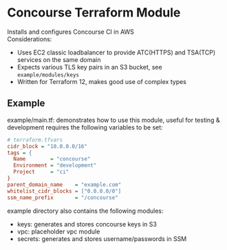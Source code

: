 # Concourse Terraform Module
Installs and configures Concourse CI in AWS  
Considerations:
- Uses EC2 classic loadbalancer to provide ATC(HTTPS) and TSA(TCP) services on the same domain
- Expects various TLS key pairs in an S3 bucket, see ``example/modules/keys``
- Written for Terraform 12, makes good use of complex types

## Example
example/main.tf: demonstrates how to use this module, useful for testing & development
requires the following variables to be set:

```ini
# terraform.tfvars
cidr_block = "10.0.0.0/16"
tags = {
  Name        = "concourse"
  Environment = "development"
  Project     = "ci"
}
parent_domain_name    = "example.com"
whitelist_cidr_blocks = ["0.0.0.0/0"]
ssm_name_prefix       = "/concourse"
```

example directory also contains the following modules:
- keys: generates and stores concourse keys in S3
- vpc: placeholder vpc module
- secrets: generates and stores username/passwords in SSM
